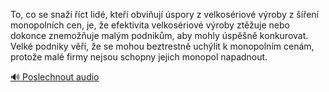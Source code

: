 
To, co se snaží říct lidé, kteří obviňují úspory z velkosériové výroby z šíření monopolních cen, je, že efektivita velkosériové výroby ztěžuje nebo dokonce znemožňuje malým podnikům, aby mohly úspěšně konkurovat. Velké podniky věří, že se mohou beztrestně uchýlit k monopolním cenám, protože malé firmy nejsou schopny jejich monopol napadnout.

[🔊 Poslechnout audio](/data/7-paragraphs/audio/chapter_67/para_014-To-co-se-sna-ct-lid-kte-obviuj-spory-z.mp3)

